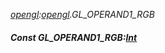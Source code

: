 _[opengl](../../modules/opengl/opengl-module.md):[opengl](../../modules/opengl/opengl-module.md).GL\_OPERAND1\_RGB_
##### Const GL\_OPERAND1\_RGB:[Int](../../modules/wonkey/wonkey-types-int.md)
